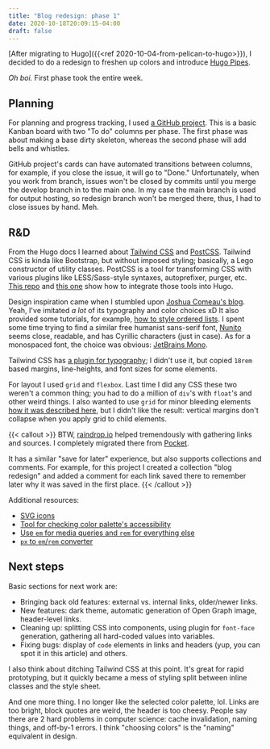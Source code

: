 ```yaml
---
title: "Blog redesign: phase 1"
date: 2020-10-18T20:09:15-04:00
draft: false
---
```



[After migrating to Hugo]({{<ref 2020-10-04-from-pelican-to-hugo>}}), I decided to do a redesign to freshen up colors and introduce [Hugo Pipes](https://gohugo.io/hugo-pipes/).

*Oh boi.* First phase took the entire week. 

## Planning

For planning and progress tracking, I used [a GitHub project](https://github.com/aviskase/aviskase.github.io/projects/1). This is a basic Kanban board with two "To do" columns per phase. The first phase was about making a base dirty skeleton, whereas the second phase will add bells and whistles.

GitHub project's cards can have automated transitions between columns, for example, if you close the issue, it will go to "Done." Unfortunately, when you work from branch, issues won't be closed by commits until you merge the develop branch in to the main one. In my case the main branch is used for output hosting, so redesign branch won't be merged there, thus, I had to close issues by hand. Meh.

## R&D

From the Hugo docs I learned about [Tailwind CSS](https://tailwindcss.com/) and [PostCSS](https://postcss.org/). Tailwind CSS is kinda like Bootstrap, but without imposed styling; basically, a Lego constructor of utility classes. PostCSS is a tool for transforming CSS with various plugins like LESS/Sass-style syntaxes, autoprefixer, purger, etc. [This repo](https://github.com/diegosanchezp/blog-portfolio) and [this one](https://github.com/leonardofaria/bento) show how to integrate those tools into Hugo.

Design inspiration came when I stumbled upon [Joshua Comeau's blog](https://joshwcomeau.com/). Yeah, I've imitated *a lot* of its typography and color choices xD It also provided some tutorials, for example, [how to style ordered lists](https://joshwcomeau.com/css/styling-ordered-lists-with-css-counters/). I spent some time trying to find a similar free humanist sans-serif font, [Nunito](https://fonts.google.com/specimen/Nunito) seems close, readable, and has Cyrillic characters (just in case). As for a monospaced font, the choice was obvious: [JetBrains Mono](https://www.jetbrains.com/lp/mono/).

Tailwind CSS has [a plugin for typography](https://tailwindcss-typography.netlify.app/); I didn't use it, but copied `18rem` based margins, line-heights, and font sizes for some elements. 

For layout I used `grid` and `flexbox`. Last time I did any CSS these two weren't a common thing; you had to do a million of `div`'s with `float`'s and other weird things. I also wanted to use `grid` for minor bleeding elements [how it was described here](https://joshwcomeau.com/css/full-bleed/), but I didn't like the result: vertical margins don't collapse when you apply grid to child elements.


{{< callout >}}
BTW, [raindrop.io](https://raindrop.io/) helped tremendously with gathering links and sources. I completely migrated there from [Pocket](http://getpocket.com/). 

It has a similar "save for later" experience, but also supports collections and comments. For example, for this project I created a collection "blog redesign" and added a comment for each link saved there to remember later why it was saved in the first place.
{{< /callout >}}

Additional resources:

- [SVG icons](https://iconsvg.xyz/)
- [Tool for checking color palette's accessibility](https://toolness.github.io/accessible-color-matrix/)
- [Use `em` for media queries and `rem` for everything else](https://stackoverflow.com/questions/11799236/should-i-use-px-or-rem-value-units-in-my-css/43131958#43131958)
- [`px` to `em`/`rem` converter](http://pxtoem.com/)


## Next steps

Basic sections for next work are:

- Bringing back old features: external vs. internal links, older/newer links.
- New features: dark theme, automatic generation of Open Graph image, header-level links.
- Cleaning up: splitting CSS into components, using plugin for `font-face` generation, gathering all hard-coded values into variables.
- Fixing bugs: display of `code` elements in links and headers (yup, you can spot it in this article) and others.

I also think about ditching Tailwind CSS at this point. It's great for rapid prototyping, but it quickly became a mess of styling split between inline classes and the style sheet.

And one more thing. I no longer like the selected color palette, lol. Links are too bright, block quotes are weird, the header is too cheesy. People say there are 2 hard problems in computer science: cache invalidation, naming things, and off-by-1 errors. I think "choosing colors" is the "naming" equivalent in design.